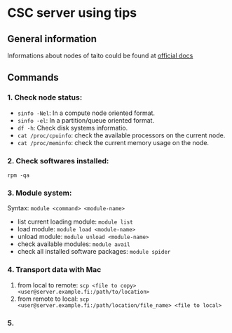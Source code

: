 # CSC server using tips

## General information

Informations about nodes of taito could be found at [official docs](https://research.csc.fi/taito-supercluster#1.1.2)

## Commands

### 1. Check node status:  

* `sinfo -Nel`: In a compute node oriented format. 
* `sinfo -el`: In a partition/queue oriented format.
* `df -h`: Check disk systems informatio. 
* `cat /proc/cpuinfo`: check the available processors on the current node.
* `cat /proc/meminfo`: check the current memory usage on the node.

### 2. Check softwares installed:

`rpm -qa`

### 3. Module system:

Syntax: `module <command> <module-name>`

* list current loading module: `module list`
* load module: `module load <module-name>`
* unload module: `module unload <module-name>`
* check available modules: `module avail`
* check all installed software packages: `module spider`
 
### 4. Transport data with Mac

1. from local to remote: `scp <file to copy> <user@server.example.fi:/path/to/location>`
2. from remote to local: `scp <user@server.example.fi:/path/location/file_name> <file to local>`

### 5. 
